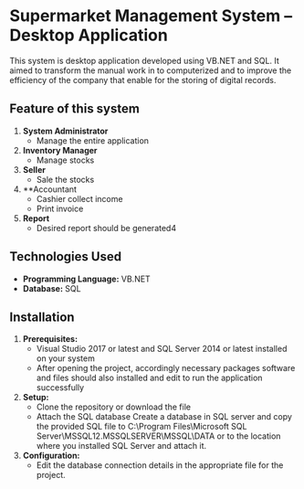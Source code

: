 # Supermarket Management System – Desktop Application 
This system is desktop application developed using VB.NET and SQL.  It aimed to transform the manual work in to computerized and to improve the efficiency of the company that enable for the storing of digital records.   

## Feature of this system
1. **System Administrator**
    * Manage the entire application
2. **Inventory Manager**
    * Manage stocks  
3. **Seller**
    * Sale the stocks 
4. **Accountant
    * Cashier collect income
    * Print invoice
5. **Report**
    * Desired report should be generated4

## Technologies Used
*   **Programming Language:**  VB.NET
*   **Database:**  SQL 
## Installation
1.  **Prerequisites:**
    * Visual Studio 2017 or latest and SQL Server 2014 or latest installed on your system
    * After opening the project, accordingly necessary packages software and files should also installed and edit to run the application successfully 
2.  **Setup:**
    *   Clone the repository or download the file 
    *   Attach the SQL database 
Create a database in SQL server and copy the provided SQL file to C:\Program Files\Microsoft SQL Server\MSSQL12.MSSQLSERVER\MSSQL\DATA or  to the location where you installed SQL Server and attach it.
3.  **Configuration:**
    *   Edit the database connection details in the appropriate file for the project. 
